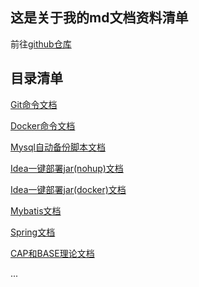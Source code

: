 ## 这是关于我的md文档资料清单

前往[github仓库](https://github.com/iSteinsGate/note/blob/master/README.md)

## 目录清单

[Git命令文档](https://gitee.com/tsinghui365/note/blob/master/git.md)

[Docker命令文档](https://github.com/iSteinsGate/note/blob/master/docker.md)

[Mysql自动备份脚本文档](https://gitee.com/tsinghui365/note/blob/master/shell/mysql-backup.md)

[Idea一键部署jar(nohup)文档](https://gitee.com/tsinghui365/note/blob/master/shell/idea-deploy-jar-nohup.md)

[Idea一键部署jar(docker)文档](https://gitee.com/tsinghui365/note/blob/master/shell/idea-deploy-jar-docker.md)

[Mybatis文档](https://gitee.com/tsinghui365/note/blob/master/mybatis.md)

[Spring文档](https://gitee.com/tsinghui365/note/blob/master/spring.md)

[CAP和BASE理论文档](https://gitee.com/tsinghui365/note/blob/master/CAP和BASE理论.md)

...

